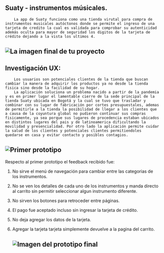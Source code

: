 
   ## Suaty - instrumentos músicales.
        La app de Suaty funciona como una tienda virutal para compra de instrumentos musicales autóctonos donde se permite el ingreso de una tarjeta de credito la cual es validada para comprobar su autenticidad además oculta para mayor de seguridad los digitos de la tarjeta de crédito dejando a la vista los ultimos 4.

   ## ![La imagen final de tu proyecto]()

   ## Investigación UX:
        Los usuarios son potenciales clientes de la tienda que buscan cambiar la manera de adquirir los productos ya no desde la tienda fisica sino desde la facilidad de su hogar.
        La aplicación soluciona un problema nacido a partir de la pandemia y es en primer lugar el lamentable cierre de la sede principal de la tienda Suaty ubicada en Bogotá y la cual se tuvo que trasladar y combinar con su lugar de fabricación por cortes presupuestales, ademas de permitirle a la tienda la posibilidad de llegar a los clientes que a causa de la coyuntura global no pudieron continuar sus compras fisicamente, ya sea porque sus lugares de procedencia estaban ubicados en distintos lugares del pais y de latinoamerica dificultando la movilidad y presencialidad. Por otro lado la aplicación permite cuidar la salud de los clientes y potenciales clientes permitiendoles quedarse en casa y evitar contacto y posibles contagios.

   ## ![Primer prototipo]()

Respecto al primer prototipo el feedback recibido fue:
1. No sirve el menú de navegación para cambiar entre las categorias de los instrumentos.
2. No se ven los detalles de cada uno de los instrumentos y manda directo al carrito sin permitir seleccionar algun instrumento diferente.
3. No sirven los botones para retroceder entre páginas.
4. El pago fue aceptado incluso sin ingresar la tarjeta de crédito.
5. No deja agregar los datos de la tarjeta.
6. Agregar la tarjeta tarjeta simplemente devuelve a la pagina del carrito.

    ##  ![Imagen del prototipo final]()
